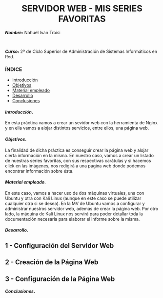 <center>

# SERVIDOR WEB - MIS SERIES FAVORITAS


</center>

***Nombre:*** Nahuel Ivan Troisi 

<br>

***Curso:*** 2º de Ciclo Superior de Administración de Sistemas Informáticos en Red.

### ÍNDICE

+ [Introducción](#id1)
+ [Objetivos](#id2)
+ [Material empleado](#id3)
+ [Desarrollo](#id4)
+ [Conclusiones](#id5)


#### ***Introducción***. <a name="id1"></a>

En esta práctica vamos a crear un sevidor web con la herramienta de Nginx y en ella vamos a alojar distintos servicios, entre ellos, una página web. 

#### ***Objetivos***. <a name="id2"></a>

La finalidad de dicha práctica es conseguir crear la página web y alojar cierta información en la misma. En nuestro caso, vamos a crear un listado de
nuestras series favoritas, con sus respectivas carátulas y si hacemos click en las imágenes, nos redigirá a una página web donde podemos encontrar
información sobre ésta. 

#### ***Material empleado***. <a name="id3"></a>

En este caso, vamos a hacer uso de dos máquinas virtuales, una con Ubuntu y otra con Kali Linux (aunque en este caso se puede utilizar cualquier otra si se desea).
En la MV de Ubuntu vamos a configurar y administrar nuestros servidor web, además de crear la página web. Por otro lado, la máquina de Kali Linux
nos servirá para poder detallar toda la documentación necesaria para elaborar el informe sobre la misma. 

#### ***Desarrollo***. <a name="id4"></a>

## 1 - Configuración del Servidor Web

## 2 - Creación de la Página Web

## 3 - Configuración de la Página Web

#### ***Conclusiones***. <a name="id5"></a>



